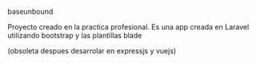 baseunbound

Proyecto creado en la practica profesional. Es una app creada en Laravel utilizando bootstrap y las plantillas blade

(obsoleta despues desarrolar en expressjs y vuejs)
